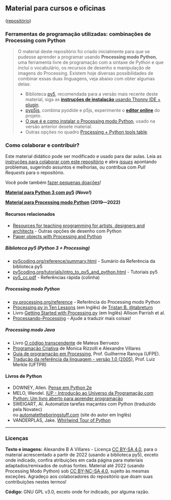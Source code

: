 <h2>Material para cursos e oficinas</h2> 

([repositório](https://github.com/villares/material-aulas/))

### Ferramentas de programação utilizadas: combinações de Processing com Python

> O material deste repositório foi criado inicialmente para que se pudesse aprender a programar usando **Processing modo Python**, uma ferramenta livre de programação com a sintaxe de Python e que inclui o vocabulário, os recursos de desenho e manipulação de imagens do Processing. Existem hoje diversas possibilidades de combinar essas duas linguagens, veja abaixo com obter algumas delas:
> - Biblioteca [py5](https://py5coding.org), recomendada para a versão mais recente deste material, siga as [**instruções de instalação** usando Thonny IDE + plugin](https://github.com/villares/thonny-py5mode/tree/pt-br).
> - [pyp5js](https://github.com/berinhard/pyp5js), combina pyodide e p5js, experimente o [**editor online**](https://berinhard.github.io/pyp5js/pyodide/) do projeto.
> - [O que é e como instalar o Processing modo Python](https://abav.lugaralgum.com/como-instalar-o-processing-modo-python/), usado na versão anterior desete material.
> - Outras opções no quadro [Processing + Python tools table](https://github.com/villares/Resources-for-teaching-programming#processing--python-tools-table).

### Como colaborar e contribuir?

Este material didático pode ser modificado e usado para dar aulas. Leia as [instruções para colaborar com este repositório](https://github.com/villares/material-aulas/blob/master/sobre/como-contribuir.md) e abra [*issues*](https://github.com/villares/material-aulas/issues) apontando problemas, sugerindo assuntos e melhorias, ou contribua com *Pull Requests* para o repositório.

Você pode também [fazer pequenas doações](https://gumroad.com/villares)! 

**[Material para Python 3 com py5](Processing-Python-py5/README.md) (*Novo!*)**

**[Material para Processing modo Python](Processing-Python/) (2019—2022)**

#### Recursos relacionados

- [Resources for teaching programming for artists, designers and architects](https://github.com/villares/Resources-for-teaching-programming) - Outras opções de desenho com Python
- [Paper objects with Processing and Python](https://github.com/villares/Paper-objects-with-Processing-and-Python)

##### Biblioteca py5 (Python 3 + Processing)

- [py5coding.org/reference/summary.html](https://py5coding.org/reference/summary.html) - Sumário da Referência da biblioteca py5
- [py5coding.org/tutorials/intro_to_py5_and_python.html](https://py5coding.org/tutorials/intro_to_py5_and_python.html) - Tutoriais py5
- [py5_cc.pdf](https://github.com/villares/processing.py-cheat-sheet/blob/pt-br/py5/py5_cc.pdf) - Referências rápida (colinha)

##### Processing modo Python

- [py.processing.org/reference](http://py.processing.org/reference) - Referência do Processing modo Python
- [Processing.py in Ten Lessons](https://tabreturn.github.io/#processing-reverse) (em Inglês) de [Tristan B. @tabreturn](http://portfolio.tabreturn.com/)
- Livro [Getting Started with Processing.py](http://www.worldcat.org/oclc/1001947294) (em Inglês) Allison Parrish et al.
- [Processando-Processing](https://github.com/arteprog/processando-processing) - Ajude a traduzir mais coisas!

##### Processing modo Java

- Livro [O código transcendente](https://codigotranscendente.github.io/livro/about.html) de Mateus Berruezo
- [Programação Criativa](http://arteprog.space/programacao-criativa) de Monica Rizzolli e Alexandre Villares
- [Guia de programação em Processing](https://www.ranoya.com/aulas/designgenerativo/playgroundDocs/introProcessing.php?theme=dgen&elementos=processing), Prof. Guilherme Ranoya (UFPE).
- [Tradução da referência da linguagem - versão 1.0 (2005)](http://www.dainf.ct.utfpr.edu.br/~merkle/processing/reference/ptBR/index.html), Prof. Luiz Merkle (UFTPR)

#### Livros de Python

- DOWNEY, Allen. [Pense em Python 2e](https://penseallen.github.io/PensePython2e/)
- MELO, Wendel. [IUP - Introdução ao Universo da Programação com Python: Um livro aberto para aprender programação](https://wendelmelo.net/iup/)
- SWEIGART, Al. Automatize tarefas maçantes com Python (traduzido pela Novatec)<br> ou [automatetheboringstuff.com](https://automatetheboringstuff.com) (site do autor em Inglês)
- VANDERPLAS, Jake. [Whirlwind Tour of Python](https://jakevdp.github.io/WhirlwindTourOfPython)

---
### Licenças

**Texto e imagens:** Alexandre B A Villares - Licença [CC BY-SA 4.0](https://creativecommons.org/licenses/by-sa/4.0/deed.pt_BR), para o material acrescentado a partir de 2022 (usando a biblioteca py5), exceto onde indicado, confira atribuições em cada página para materiais adaptados/remixados de outras fontes. Material até 2022 (usando Processing Modo Python) sob [CC BY-NC-SA 4.0](https://creativecommons.org/licenses/by-nc-sa/4.0/deed.pt_BR), sujeito às mesmas exceções. Agradeço aos colaboradores do repositório que doam suas contribuições nestes termos!

**Código:** GNU GPL v3.0, exceto onde for indicado, por alguma razão.
